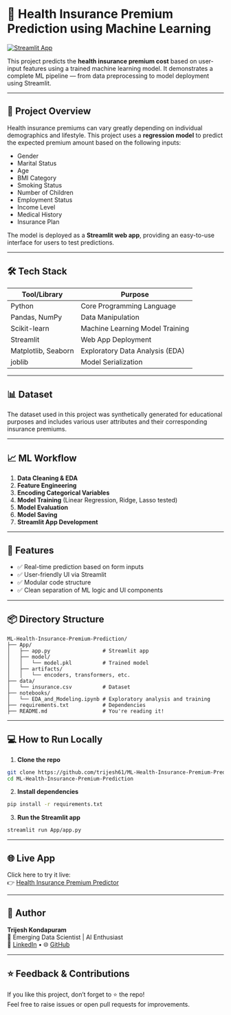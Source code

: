 
# 🏥 Health Insurance Premium Prediction using Machine Learning

[![Streamlit App](https://img.shields.io/badge/Live%20App-Click%20Here-brightgreen?style=for-the-badge&logo=streamlit)](https://health-insurance-premium-prediction-ml.streamlit.app/)



This project predicts the **health insurance premium cost** based on user-input features using a trained machine learning model. It demonstrates a complete ML pipeline — from data preprocessing to model deployment using Streamlit.

---

## 🚀 Project Overview

Health insurance premiums can vary greatly depending on individual demographics and lifestyle. This project uses a **regression model** to predict the expected premium amount based on the following inputs:

- Gender
- Marital Status
- Age
- BMI Category
- Smoking Status
- Number of Children
- Employment Status
- Income Level
- Medical History
- Insurance Plan

The model is deployed as a **Streamlit web app**, providing an easy-to-use interface for users to test predictions.

---

## 🛠️ Tech Stack

| Tool/Library     | Purpose                             |
|------------------|--------------------------------------|
| Python           | Core Programming Language            |
| Pandas, NumPy    | Data Manipulation                    |
| Scikit-learn     | Machine Learning Model Training      |
| Streamlit        | Web App Deployment                   |
| Matplotlib, Seaborn | Exploratory Data Analysis (EDA)  |
| joblib           | Model Serialization                  |

---

## 📊 Dataset

The dataset used in this project was synthetically generated for educational purposes and includes various user attributes and their corresponding insurance premiums.

---

## 📈 ML Workflow

1. **Data Cleaning & EDA**
2. **Feature Engineering**
3. **Encoding Categorical Variables**
4. **Model Training** (Linear Regression, Ridge, Lasso tested)
5. **Model Evaluation**
6. **Model Saving**
7. **Streamlit App Development**

---

## 🎯 Features

- ✅ Real-time prediction based on form inputs
- ✅ User-friendly UI via Streamlit
- ✅ Modular code structure
- ✅ Clean separation of ML logic and UI components

---

## 📦 Directory Structure

```
ML-Health-Insurance-Premium-Prediction/
├── App/
│   ├── app.py                 # Streamlit app
│   ├── model/
│   │   └── model.pkl          # Trained model
│   ├── artifacts/
│   │   └── encoders, transformers, etc.
├── data/
│   └── insurance.csv          # Dataset
├── notebooks/
│   └── EDA_and_Modeling.ipynb # Exploratory analysis and training
├── requirements.txt           # Dependencies
├── README.md                  # You're reading it!
```

---

## 💻 How to Run Locally

1. **Clone the repo**

```bash
git clone https://github.com/trijesh61/ML-Health-Insurance-Premium-Prediction.git
cd ML-Health-Insurance-Premium-Prediction
```

2. **Install dependencies**

```bash
pip install -r requirements.txt
```

3. **Run the Streamlit app**

```bash
streamlit run App/app.py
```

---

## 🌐 Live App

Click here to try it live:  
👉 [Health Insurance Premium Predictor](https://health-insurance-premium-prediction-ml.streamlit.app/)

---

## 🙌 Author

**Trijesh Kondapuram**  
📌 Emerging Data Scientist | AI Enthusiast  
🔗 [LinkedIn](https://www.linkedin.com/in/trijesh-k/) • 🌐 [GitHub](https://github.com/trijesh61)

---

## ⭐ Feedback & Contributions

If you like this project, don’t forget to ⭐ the repo!  
Feel free to raise issues or open pull requests for improvements.
